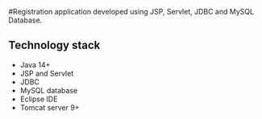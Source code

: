 #Registration application developed using JSP, Servlet, JDBC and MySQL Database.

## Technology stack
- Java 14+
- JSP and Servlet
- JDBC
- MySQL database
- Eclipse IDE
- Tomcat server 9+
